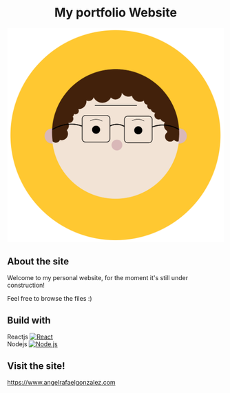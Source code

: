 <h1 align='center'>My portfolio Website</h1>

![image](https://raw.githubusercontent.com/AngelRafaelGO/portfolioARGO/9d539931f751d778995aedf2fe32d4ccaa63c1dc/src/assets/chris_me.svg)
## About the site

Welcome to my personal website, for the moment it's still under construction!

Feel free to browse the files :)
<br/>
## Build with

Reactjs
<a href="https://reactjs.org/" title="React"><img src="https://github.com/tomchen/stack-icons/blob/master/logos/react.svg" alt="React" width="21px" height="21px"></a><br/>
Nodejs
<a href="https://nodejs.org/" title="Node.js"><img src="https://github.com/tomchen/stack-icons/blob/master/logos/nodejs-icon.svg" alt="Node.js" width="21px" height="21px"></a>

## Visit the site!
https://www.angelrafaelgonzalez.com

